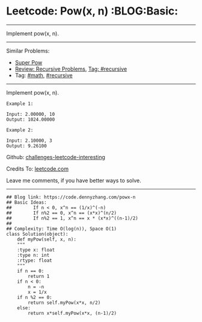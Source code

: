 
# Leetcode: Pow(x, n)     :BLOG:Basic:

---

Implement pow(x, n).  

---

Similar Problems:  

-   [Super Pow](https://code.dennyzhang.com/super-pow)
-   [Review: Recursive Problems](https://code.dennyzhang.com/review-recursive), [Tag: #recursive](https://code.dennyzhang.com/tag/recursive)
-   Tag: [#math](https://code.dennyzhang.com/tag/math), [#recursive](https://code.dennyzhang.com/tag/recursive)

---

Implement pow(x, n).  

    Example 1:
    
    Input: 2.00000, 10
    Output: 1024.00000

    Example 2:
    
    Input: 2.10000, 3
    Output: 9.26100

Github: [challenges-leetcode-interesting](https://github.com/DennyZhang/challenges-leetcode-interesting/tree/master/problems/powx-n)  

Credits To: [leetcode.com](https://leetcode.com/problems/powx-n/description/)  

Leave me comments, if you have better ways to solve.  

---

    ## Blog link: https://code.dennyzhang.com/powx-n
    ## Basic Ideas: 
    ##        If n < 0, x^n == (1/x)^(-n)
    ##        If n%2 == 0, x^n == (x*x)^(n/2)
    ##        If n%2 == 1, x^n == x * (x*x)^((n-1)/2)
    ##
    ## Complexity: Time O(log(n)), Space O(1)
    class Solution(object):
        def myPow(self, x, n):
    	"""
    	:type x: float
    	:type n: int
    	:rtype: float
    	"""
    	if n == 0:
    	    return 1
    	if n < 0:
    	    n = -n
    	    x = 1/x
    	if n %2 == 0:
    	    return self.myPow(x*x, n/2)
    	else:
    	    return x*self.myPow(x*x, (n-1)/2)


